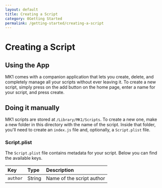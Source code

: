 ```yaml
---
layout: default
title: Creating a Script
category: 0Getting Started
permalink: /getting-started/creating-a-script
---
```


# Creating a Script
## Using the App
MK1 comes with a companion application that lets you create, delete, and completely manage all your scripts without ever leaving it. To create a new script, simply press on the add button on the home page, enter a name for your script, and press create.

## Doing it manually
MK1 scripts are stored at `/Library/MK1/Scripts`. To create a new one, make a new folder in this directory with the name of the script. Inside that folder, you'll need to create an `index.js` file and, optionally, a `Script.plist` file.

### Script.plist
The `Script.plist` file contains metadata for your script. Below you can find the available keys.

| Key | Type | Description |
|:--|:--|:--|
| `author` | String | Name of the script author |
